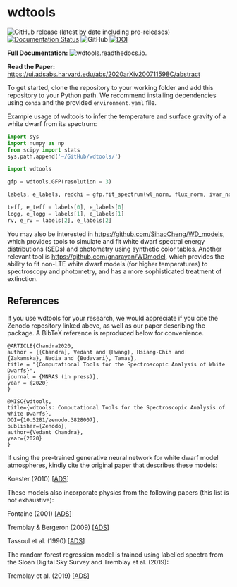 # wdtools
![GitHub release (latest by date including pre-releases)](https://img.shields.io/github/v/release/vedantchandra/wdtools?include_prereleases)
[![Documentation Status](https://readthedocs.org/projects/wdtools/badge/?version=latest)](https://wdtools.readthedocs.io/en/latest/?badge=latest)
![GitHub](https://img.shields.io/github/license/vedantchandra/wdtools)
[![DOI](https://zenodo.org/badge/DOI/10.5281/zenodo.3828007.svg)](https://doi.org/10.5281/zenodo.3828007)

**Full Documentation:** ![wdtools.readthedocs.io](https://wdtools.readthedocs.io/en/latest/).

**Read the Paper:** https://ui.adsabs.harvard.edu/abs/2020arXiv200711598C/abstract

To get started, clone the repository to your working folder and add this repository to your Python path. We recommend installing dependencies using ``conda`` and the provided ``environment.yaml`` file. 

Example usage of wdtools to infer the temperature and surface gravity of a white dwarf from its spectrum:

``` python
import sys
import numpy as np
from scipy import stats
sys.path.append('~/GitHub/wdtools/')

import wdtools

gfp = wdtools.GFP(resolution = 3)

labels, e_labels, redchi = gfp.fit_spectrum(wl_norm, flux_norm, ivar_norm, init = 'de', make_plot = True)

teff, e_teff = labels[0], e_labels[0]
logg, e_logg = labels[1], e_labels[1]
rv, e_rv = labels[2], e_labels[2]
```

You may also be interested in https://github.com/SihaoCheng/WD_models, which provides tools to simulate and fit white dwarf spectral energy distributions (SEDs) and photometry using synthetic color tables. Another relevant tool is https://github.com/gnarayan/WDmodel, which provides the ability to fit non-LTE white dwarf models (for higher temperatures) to spectroscopy and photometry, and has a more sophisticated treatment of extinction. 

## References

If you use wdtools for your research, we would appreciate if you cite the Zenodo repository linked above, as well as our paper describing the package. A BibTeX reference is reproduced below for convenience. 

```
@ARTICLE{Chandra2020,
author = {{Chandra}, Vedant and {Hwang}, Hsiang-Chih and
{Zakamska}, Nadia and {Budavari}, Tamas},
title = "{Computational Tools for the Spectroscopic Analysis of White Dwarfs}",
journal = {MNRAS (in press)},
year = {2020}
}

@MISC{wdtools, 
title={wdtools: Computational Tools for the Spectroscopic Analysis of White Dwarfs}, 
DOI={10.5281/zenodo.3828007}, 
publisher={Zenodo}, 
author={Vedant Chandra}, 
year={2020}
}
```


If using the pre-trained generative neural network for white dwarf model atmospheres, kindly cite the original paper that describes these models: 

Koester (2010) [[ADS](https://ui.adsabs.harvard.edu/abs/2010MmSAI..81..921K/abstract)]

These models also incorporate physics from the following papers (this list is not exhaustive):

Fontaine (2001) [[ADS](https://ui.adsabs.harvard.edu/abs/2001PASP..113..409F/abstract)]

Tremblay & Bergeron (2009) [[ADS](https://ui.adsabs.harvard.edu/abs/2009ApJ...696.1755T/abstract)]

Tassoul et al. (1990) [[ADS](https://ui.adsabs.harvard.edu/abs/1990ApJS...72..335T/abstract)]

The random forest regression model is trained using labelled spectra from the Sloan Digital Sky Survey and Tremblay et al. (2019):

Tremblay et al. (2019) [[ADS](https://ui.adsabs.harvard.edu/abs/2019MNRAS.482.5222T/abstract)]


